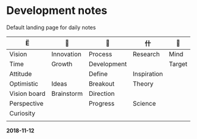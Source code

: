 # Development notes

Default landing page for daily notes

|   |  |  | 什 |  |
| --- | --- | --- | --- | --- |
| Vision | Innovation | Process | Research | Mind |
| Time | Growth | Development |  | Target |
| Attitude |  | Define | Inspiration |  |
| Optimistic | Ideas | Breakout | Theory |  |
| Vision board | Brainstorm | Direction |  |  |
| Perspective |  | Progress | Science |  |
| Curiosity |  |  |  |  |
|  |  |  |  |  |


**2018-11-12**